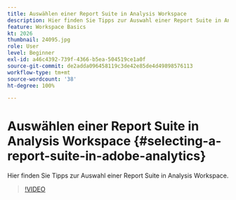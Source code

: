 ```yaml
---
title: Auswählen einer Report Suite in Analysis Workspace
description: Hier finden Sie Tipps zur Auswahl einer Report Suite in Analysis Workspace.
feature: Workspace Basics
kt: 2026
thumbnail: 24095.jpg
role: User
level: Beginner
exl-id: a46c4392-739f-4366-b5ea-504519ce1a0f
source-git-commit: de2adda096458119c3de42e85de4d49898576113
workflow-type: tm+mt
source-wordcount: '38'
ht-degree: 100%

---
```


# Auswählen einer Report Suite in Analysis Workspace {#selecting-a-report-suite-in-adobe-analytics}

Hier finden Sie Tipps zur Auswahl einer Report Suite in Analysis Workspace.

>[!VIDEO](https://video.tv.adobe.com/v/3428537/?quality=12&learn=on&captions=ger)
